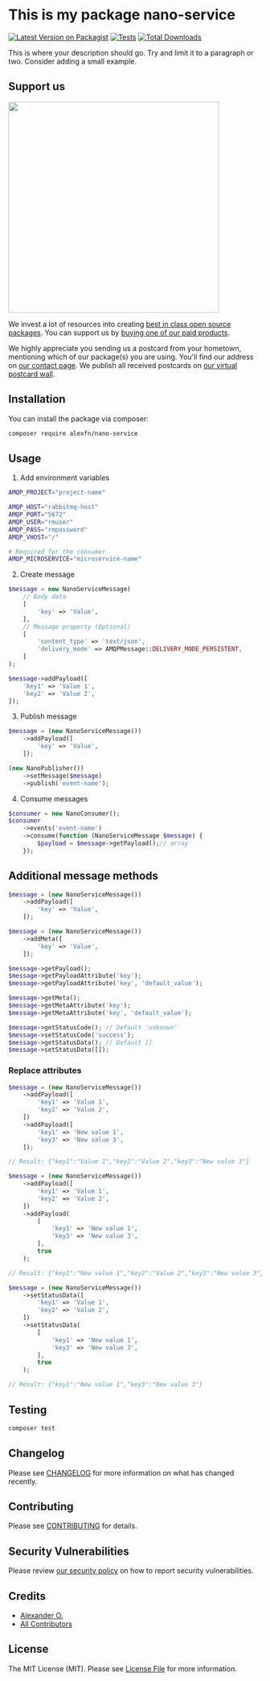 # This is my package nano-service

[![Latest Version on Packagist](https://img.shields.io/packagist/v/alexfn/nano-service.svg?style=flat-square)](https://packagist.org/packages/alexfn/nano-service)
[![Tests](https://img.shields.io/github/actions/workflow/status/alexfn/nano-service/run-tests.yml?branch=main&label=tests&style=flat-square)](https://github.com/alexfn/nano-service/actions/workflows/run-tests.yml)
[![Total Downloads](https://img.shields.io/packagist/dt/alexfn/nano-service.svg?style=flat-square)](https://packagist.org/packages/alexfn/nano-service)

This is where your description should go. Try and limit it to a paragraph or two. Consider adding a small example.

## Support us

[<img src="https://github-ads.s3.eu-central-1.amazonaws.com/nano-service.jpg?t=1" width="419px" />](https://spatie.be/github-ad-click/nano-service)

We invest a lot of resources into creating [best in class open source packages](https://spatie.be/open-source). You can support us by [buying one of our paid products](https://spatie.be/open-source/support-us).

We highly appreciate you sending us a postcard from your hometown, mentioning which of our package(s) you are using. You'll find our address on [our contact page](https://spatie.be/about-us). We publish all received postcards on [our virtual postcard wall](https://spatie.be/open-source/postcards).

## Installation

You can install the package via composer:

```bash
composer require alexfn/nano-service
```

## Usage

1. Add environment variables

```bash
AMQP_PROJECT="project-name"

AMQP_HOST="rabbitmq-host"
AMQP_PORT="5672"
AMQP_USER="rmuser"
AMQP_PASS="rmpassword"
AMQP_VHOST="/"

# Required for the consumer
AMQP_MICROSERVICE="microservice-name"
```

2. Create message

```php
$message = new NanoServiceMessage(
    // Body data
    [
        'key' => 'Value',
    ],
    // Message property (Optional)
    [
        'content_type' => 'text/json',
        'delivery_mode' => AMQPMessage::DELIVERY_MODE_PERSISTENT,
    ]
);

$message->addPayload([
    'key1' => 'Value 1',
    'key2' => 'Value 2',
]);
```

3. Publish message

```php
$message = (new NanoServiceMessage())
    ->addPayload([
        'key' => 'Value',
    ]);

(new NanoPublisher())
    ->setMessage($message)
    ->publish('event-name');
```

4. Consume messages

```php
$consumer = new NanoConsumer();
$consumer
    ->events('event-name')
    ->consume(function (NanoServiceMessage $message) {
        $payload = $message->getPayload();// array
    });
```

## Additional message methods

```php
$message = (new NanoServiceMessage())
    ->addPayload([
        'key' => 'Value',
    ]);
```

```php
$message = (new NanoServiceMessage())
    ->addMeta([
        'key' => 'Value',
    ]);
```

```php
$message->getPayload();
$message->getPayloadAttribute('key');
$message->getPayloadAttribute('key', 'default_value');

$message->getMeta();
$message->getMetaAttribute('key');
$message->getMetaAttribute('key', 'default_value');

$message->getStatusCode(); // Default 'unknown'
$message->setStatusCode('success');
$message->getStatusData(); // Default []
$message->setStatusData([]);
```

### Replace attributes
```php
$message = (new NanoServiceMessage())
    ->addPayload([
        'key1' => 'Value 1',
        'key2' => 'Value 2',
    ])
    ->addPayload([
        'key1' => 'New value 1',
        'key3' => 'New value 3',
    ]);

// Result: {"key1":"Value 1","key2":"Value 2","key3":"New value 3"}
```

```php
$message = (new NanoServiceMessage())
    ->addPayload([
        'key1' => 'Value 1',
        'key2' => 'Value 2',
    ])
    ->addPayload(
        [
            'key1' => 'New value 1',
            'key3' => 'New value 3',
        ],
        true
    );

// Result: {"key1":"New value 1","key2":"Value 2","key3":"New value 3"}
```

```php
$message = (new NanoServiceMessage())
    ->setStatusData([
        'key1' => 'Value 1',
        'key2' => 'Value 2',
    ])
    ->setStatusData(
        [
            'key1' => 'New value 1',
            'key3' => 'New value 3',
        ],
        true
    );

// Result: {"key1":"New value 1","key3":"New value 3"}
```

## Testing

```bash
composer test
```

## Changelog

Please see [CHANGELOG](CHANGELOG.md) for more information on what has changed recently.

## Contributing

Please see [CONTRIBUTING](https://github.com/spatie/.github/blob/main/CONTRIBUTING.md) for details.

## Security Vulnerabilities

Please review [our security policy](../../security/policy) on how to report security vulnerabilities.

## Credits

- [Alexander O.](https://github.com/AlexFN)
- [All Contributors](../../contributors)

## License

The MIT License (MIT). Please see [License File](LICENSE.md) for more information.
